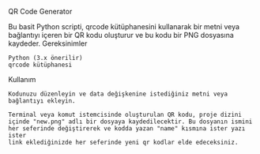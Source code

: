 QR Code Generator

Bu basit Python scripti, qrcode kütüphanesini kullanarak bir metni veya bağlantıyı içeren bir QR kodu oluşturur ve bu kodu bir PNG dosyasına kaydeder.
Gereksinimler

    Python (3.x önerilir)
    qrcode kütüphanesi

Kullanım

    Kodunuzu düzenleyin ve data değişkenine istediğiniz metni veya bağlantıyı ekleyin.

    Terminal veya komut istemcisinde oluşturulan QR kodu, proje dizini içinde "new.png" adlı bir dosyaya kaydedilecektir. Bu dosyanın ismini her seferinde değiştirerek ve kodda yazan "name" kısmına ister yazı ister
    link eklediğinizde her seferinde yeni qr kodlar elde edeceksiniz.

